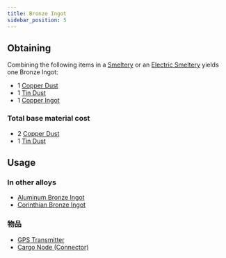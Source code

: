 ```yaml
---
title: Bronze Ingot
sidebar_position: 5
---
```


## Obtaining

Combining the following items in a [Smeltery](Smeltery) or an [Electric Smeltery](Electric-Smeltery) yields one Bronze Ingot:

* 1 [Copper Dust](Copper-Dust)
* 1 [Tin Dust](Tin-Dust)
* 1 [Copper Ingot](Copper-Ingot)

### Total base material cost

* 2 [Copper Dust](Copper-Dust)
* 1 [Tin Dust](Tin-Dust)

## Usage

### In other alloys

* [Aluminum Bronze Ingot](Aluminum-Bronze-Ingot)
* [Corinthian Bronze Ingot](Corinthian-Bronze-Ingot)

### 物品

* [GPS Transmitter](GPS-Transmitter)
* [Cargo Node (Connector)](Connector-Node)
